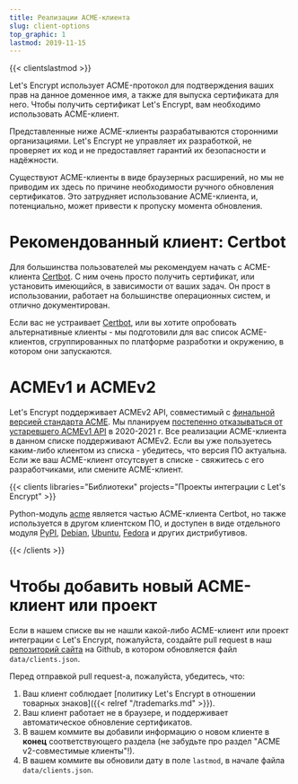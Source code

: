 ```yaml
---
title: Реализации ACME-клиента
slug: client-options
top_graphic: 1
lastmod: 2019-11-15
---
```


{{< clientslastmod >}}

Let's Encrypt использует ACME-протокол для подтверждения ваших прав на данное доменное имя, 
а также для выпуска сертификата для него. Чтобы получить сертификат Let's Encrypt, 
вам необходимо использовать ACME-клиент.

Представленные ниже ACME-клиенты разрабатываются сторонними организациями. Let's Encrypt не управляет их разработкой, 
не проверяет их код и не предоставляет гарантий их безопасности и надёжности.

Существуют ACME-клиенты в виде браузерных расширений, но мы не приводим их здесь по причине необходимости 
ручного обновления сертификатов. Это затрудняет использование ACME-клиента, и, потенциально, 
может привести к пропуску момента обновления.

# Рекомендованный клиент: Certbot

Для большинства пользователей мы рекомендуем начать с ACME-клиента [Certbot](https://certbot.eff.org/). 
С ним очень просто получить сертификат, или установить имеющийся, в зависимости от ваших задач. 
Он прост в использовании, работает на большинстве операционных систем, и отлично документирован.

Если вас не устраивает [Certbot](https://certbot.eff.org/), или вы хотите опробовать альтернативные клиенты - 
мы подготовили для вас список ACME-клиентов, сгруппированных по платформе разработки и окружению, 
в котором они запускаются.

# ACMEv1 и ACMEv2

Let's Encrypt поддерживает ACMEv2 API, совместимый с [финальной версией стандарта ACME](https://tools.ietf.org/html/rfc8555).
Мы планируем [постепенно отказываться от устаревшего ACMEv1 API](https://community.letsencrypt.org/t/end-of-life-plan-for-acmev1/88430/)
в 2020-2021 г. Все реализации ACME-клиента в данном списке поддерживают ACMEv2. 
Если вы уже пользуетесь каким-либо клиентом из списка - убедитесь, что версия ПО актуальна. 
Если же ваш ACME-клиент отсутсвует в списке - свяжитесь с его разработчиками, или смените ACME-клиент. 

{{< clients libraries="Библиотеки" projects="Проекты интеграции с Let's Encrypt" >}}

Python-модуль [acme](https://github.com/certbot/certbot/tree/master/acme) является частью ACME-клиента Certbot, 
но также используется в другом клиентском ПО, и доступен в виде отдельного модуля 
[PyPI](https://pypi.python.org/pypi/acme), [Debian](https://packages.debian.org/search?keywords=python-acme), 
[Ubuntu](https://launchpad.net/ubuntu/+source/python-acme), 
[Fedora](https://bodhi.fedoraproject.org/updates/?packages=python-acme) и других дистрибутивов.

{{< /clients >}}

# Чтобы добавить новый ACME-клиент или проект

Если в нашем списке вы не нашли какой-либо ACME-клиент или проект интеграции с Let's Encrypt, пожалуйста, 
создайте pull request в наш [репозиторий сайта](https://github.com/letsencrypt/website/) на Github, 
в котором обновляется файл `data/clients.json`.

Перед отправкой pull request-а, пожалуйста, убедитесь, что:

1. Ваш клиент соблюдает [политику Let's Encrypt в отношении товарных знаков]({{< relref "/trademarks.md" >}}).
1. Ваш клиент работает не в браузере, и поддерживает автоматическое обновление сертификатов.
1. В вашем коммите вы добавили информацию о новом клиенте в **конец** соответствующего раздела 
(не забудьте про раздел "ACME v2-совместимые клиенты"!).
1. В вашем коммите вы обновили дату в поле `lastmod`, в начале файла `data/clients.json`.
